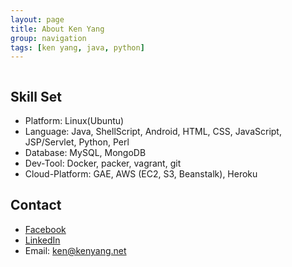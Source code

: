 ```yaml
---
layout: page
title: About Ken Yang
group: navigation
tags: [ken yang, java, python]
---
```


<center>
    <img src="http://www.gravatar.com/avatar/9c024826ef195093bfa56da94062ccaa.jpg?s=140&r=g" alt=""  border="0" itemprop="image" class="img-circle">
</center>
<script async src="//pagead2.googlesyndication.com/pagead/js/adsbygoogle.js"></script>
<!-- ken on github -->
<ins class="adsbygoogle"
     style="display:block"
     data-ad-client="ca-pub-3783438370424072"
     data-ad-slot="1516206098"
     data-ad-format="auto"></ins>
<script>
(adsbygoogle = window.adsbygoogle || []).push({});
</script>

## Skill Set
* Platform: Linux(Ubuntu)
* Language: Java, ShellScript, Android, HTML, CSS, JavaScript, JSP/Servlet, Python, Perl
* Database: MySQL, MongoDB
* Dev-Tool: Docker, packer, vagrant, git
* Cloud-Platform: GAE, AWS (EC2, S3, Beanstalk), Heroku

## Contact

* [Facebook](https://www.facebook.com/kenyang.8 "fb")
* [LinkedIn](http://www.linkedin.com/pub/ken-yang/65/b5b/a2 "fb")
* Email: ken@kenyang.net
